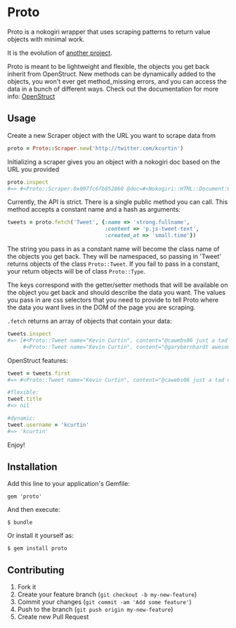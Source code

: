 # Proto

Proto is a nokogiri wrapper that uses scraping patterns to return value objects with minimal work. 

It is the evolution of [another project](https://github.com/kcurtin/scrape_source).

Proto is meant to be lightweight and flexible, the objects you get back inherit from OpenStruct.  New methods can be dynamically added to the objects, you won't ever get method_missing errors, and you can access the data in a bunch of different ways. Check out the documentation for more info: [OpenStruct](http://www.ruby-doc.org/stdlib-1.9.3/libdoc/ostruct/rdoc/OpenStruct.html)

## Usage

Create a new Scraper object with the URL you want to scrape data from

```ruby
proto = Proto::Scraper.new('http://twitter.com/kcurtin')
```

Initializing a scraper gives you an object with a nokogiri doc based on the URL you provided
```ruby
proto.inspect
#=> #<Proto::Scraper:0x007fc6fb852860 @doc=#<Nokogiri::HTML::Document:0x3fe37d0b1634...>
```

Currently, the API is strict. There is a single public method you can call. This method accepts a constant name and a hash as arguments:
```ruby
tweets = proto.fetch('Tweet', {:name => 'strong.fullname', 
                               :content => 'p.js-tweet-text', 
                               :created_at => 'small.time'})
```
The string you pass in as a constant name will become the class name of the objects you get back. They will be namespaced, so passing in 'Tweet' returns objects of the class ```Proto::Tweet```. If you fail to pass in a constant, your return objects will be of class ```Proto::Type```.

The keys correspond with the getter/setter methods that will be available on the object you get back and should describe the data you want. The values you pass in are css selectors that you need to provide to tell Proto where the data you want lives in the DOM of the page you are scraping.

```.fetch``` returns an array of objects that contain your data:
```ruby 
tweets.inspect
#=> [#<Proto::Tweet name="Kevin Curtin", content="@cawebs06 just a tad over my head... You guys are smart :)", created_at="11h">,
     #<Proto::Tweet name="Kevin Curtin", content="@garybernhardt awesome, thanks. any plans to be in nyc soon? @FlatironSchool would love to have you stop by. we love DAS", created_at="12h">...]
```

OpenStruct features:

```ruby
tweet = tweets.first
#=> #<Proto::Tweet name="Kevin Curtin", content="@cawebs06 just a tad over my head... You guys are smart :)", created_at="11h">

#flexible:
tweet.title
#=> nil

#dynamic:
tweet.username = 'kcurtin'
#=> 'kcurtin'
```

Enjoy!

## Installation

Add this line to your application's Gemfile:

    gem 'proto'

And then execute:

    $ bundle

Or install it yourself as:

    $ gem install proto


## Contributing

1. Fork it
2. Create your feature branch (`git checkout -b my-new-feature`)
3. Commit your changes (`git commit -am 'Add some feature'`)
4. Push to the branch (`git push origin my-new-feature`)
5. Create new Pull Request
